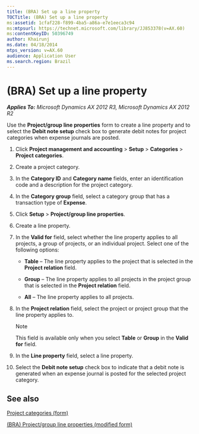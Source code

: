 ```yaml
---
title: (BRA) Set up a line property
TOCTitle: (BRA) Set up a line property
ms:assetid: 1cfaf228-f899-4ba5-a86a-e7e1eeca3c94
ms:mtpsurl: https://technet.microsoft.com/library/JJ853378(v=AX.60)
ms:contentKeyID: 50396749
author: Khairunj
ms.date: 04/18/2014
mtps_version: v=AX.60
audience: Application User
ms.search.region: Brazil
---
```


# (BRA) Set up a line property 


_**Applies To:** Microsoft Dynamics AX 2012 R3, Microsoft Dynamics AX 2012 R2_

Use the **Project/group line properties** form to create a line property and to select the **Debit note setup** check box to generate debit notes for project categories when expense journals are posted.

1.  Click **Project management and accounting** \> **Setup** \> **Categories** \> **Project categories**.

2.  Create a project category.

3.  In the **Category ID** and **Category name** fields, enter an identification code and a description for the project category.

4.  In the **Category group** field, select a category group that has a transaction type of **Expense**.

5.  Click **Setup** \> **Project/group line properties**.

6.  Create a line property.

7.  In the **Valid for** field, select whether the line property applies to all projects, a group of projects, or an individual project. Select one of the following options:
    
      - **Table** – The line property applies to the project that is selected in the **Project relation** field.
    
      - **Group** – The line property applies to all projects in the project group that is selected in the **Project relation** field.
    
      - **All** – The line property applies to all projects.

8.  In the **Project relation** field, select the project or project group that the line property applies to.
    

    > [!NOTE]
    > <P>This field is available only when you select <STRONG>Table</STRONG> or <STRONG>Group</STRONG> in the <STRONG>Valid for</STRONG> field.</P>



9.  In the **Line property** field, select a line property.

10. Select the **Debit note setup** check box to indicate that a debit note is generated when an expense journal is posted for the selected project category.

## See also

[Project categories (form)](https://technet.microsoft.com/library/aa582118\(v=ax.60\))

[(BRA) Project/group line properties (modified form)](https://technet.microsoft.com/library/jj911306\(v=ax.60\))

  


